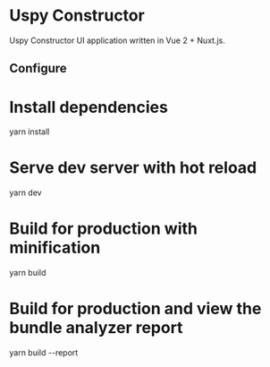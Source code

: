 # Uspy Constructor

Uspy Constructor UI application written in Vue 2 + Nuxt.js.

## Configure

# Install dependencies
yarn install

# Serve dev server with hot reload
yarn dev

# Build for production with minification
yarn build

# Build for production and view the bundle analyzer report
yarn build --report